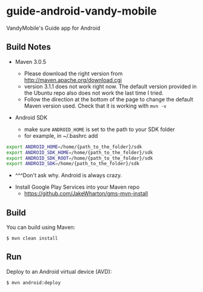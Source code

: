 guide-android-vandy-mobile
==========================

VandyMobile's Guide app for Android

Build Notes
-----------
* Maven 3.0.5
  - Please download the right version from http://maven.apache.org/download.cgi
  - version 3.1.1 does not work right now. The default version provided in the Ubuntu
  repo also does not work the last time I tried.
  - Follow the direction at the bottom of the page to change the default Maven
  version used. Check that it is working with `mvn -v`

* Android SDK
  - make sure `ANDROID_HOME` is set to the path to your SDK folder
  - for example, in ~/.bashrc add

```bash  
export ANDROID_HOME=/home/{path_to_the_folder}/sdk
export ANDROID_SDK_HOME=/home/{path_to_the_folder}/sdk
export ANDROID_SDK_ROOT=/home/{path_to_the_folder}/sdk
export ANDROID_SDK=/home/{path_to_the_folder}/sdk
```

  - ^^^Don't ask why. Android is always crazy.
  
* Install Google Play Services into your Maven repo
  - https://github.com/JakeWharton/gms-mvn-install

Build
-----
You can build using Maven:

    $ mvn clean install

Run
---
Deploy to an Android virtual device (AVD):

    $ mvn android:deploy
